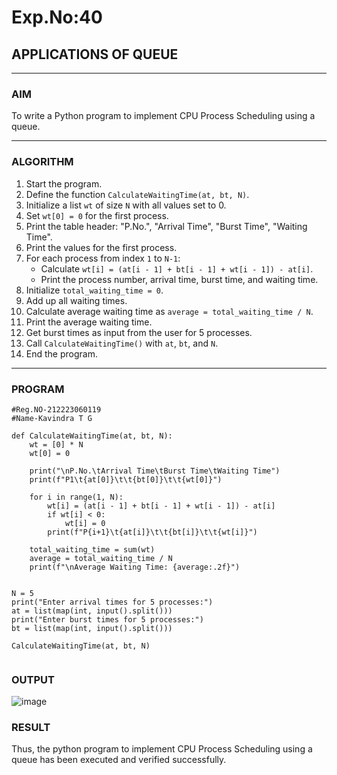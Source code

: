 # Exp.No:40  
## APPLICATIONS OF QUEUE

---

### AIM  
To write a Python program to implement CPU Process Scheduling using a queue.

---

### ALGORITHM  

1. Start the program.  
2. Define the function `CalculateWaitingTime(at, bt, N)`.  
3. Initialize a list `wt` of size `N` with all values set to 0.  
4. Set `wt[0] = 0` for the first process.  
5. Print the table header: "P.No.", "Arrival Time", "Burst Time", "Waiting Time".  
6. Print the values for the first process.  
7. For each process from index `1` to `N-1`:  
   - Calculate `wt[i] = (at[i - 1] + bt[i - 1] + wt[i - 1]) - at[i]`.  
   - Print the process number, arrival time, burst time, and waiting time.  
8. Initialize `total_waiting_time = 0`.  
9. Add up all waiting times.  
10. Calculate average waiting time as `average = total_waiting_time / N`.  
11. Print the average waiting time.  
12. Get burst times as input from the user for 5 processes.  
13. Call `CalculateWaitingTime()` with `at`, `bt`, and `N`.  
14. End the program.

---

### PROGRAM  

```
#Reg.NO-212223060119
#Name-Kavindra T G

def CalculateWaitingTime(at, bt, N):
    wt = [0] * N
    wt[0] = 0  

    print("\nP.No.\tArrival Time\tBurst Time\tWaiting Time")
    print(f"P1\t{at[0]}\t\t{bt[0]}\t\t{wt[0]}")

    for i in range(1, N):
        wt[i] = (at[i - 1] + bt[i - 1] + wt[i - 1]) - at[i]
        if wt[i] < 0:
            wt[i] = 0
        print(f"P{i+1}\t{at[i]}\t\t{bt[i]}\t\t{wt[i]}")

    total_waiting_time = sum(wt)
    average = total_waiting_time / N
    print(f"\nAverage Waiting Time: {average:.2f}")


N = 5
print("Enter arrival times for 5 processes:")
at = list(map(int, input().split()))
print("Enter burst times for 5 processes:")
bt = list(map(int, input().split()))

CalculateWaitingTime(at, bt, N)


```

### OUTPUT
![image](https://github.com/user-attachments/assets/a357a7ac-6fae-445b-94a8-f5427bdf8e09)


### RESULT
Thus, the python program to implement CPU Process Scheduling using a queue has been executed and verified successfully.
